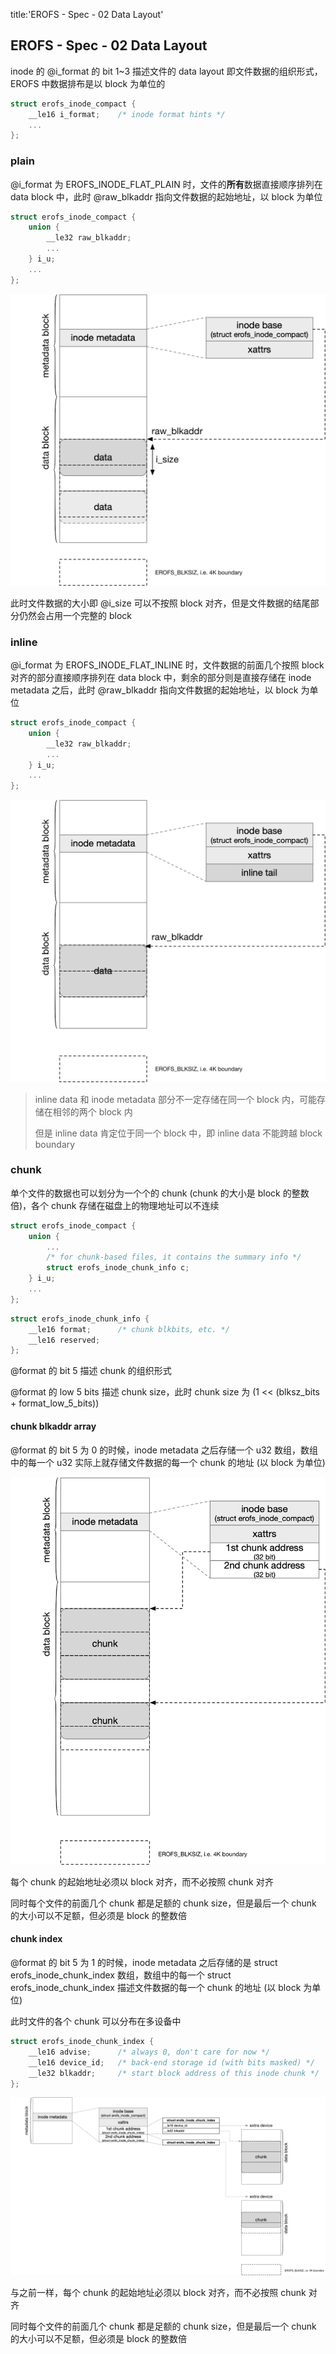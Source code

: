 title:'EROFS - Spec - 02 Data Layout'
## EROFS - Spec - 02 Data Layout


inode 的 @i_format 的 bit 1~3 描述文件的 data layout 即文件数据的组织形式，EROFS 中数据排布是以 block 为单位的

```c
struct erofs_inode_compact {
	__le16 i_format;	/* inode format hints */
	...
};
```


### plain

@i_format 为 EROFS_INODE_FLAT_PLAIN 时，文件的**所有**数据直接顺序排列在 data block 中，此时 @raw_blkaddr 指向文件数据的起始地址，以 block 为单位

```c
struct erofs_inode_compact {
	union {
		__le32 raw_blkaddr;
		...
	} i_u;
	...
};
```

![erofs_data_layout_plain](media/16371410551262/erofs_data_layout_plain.jpg)

此时文件数据的大小即 @i_size 可以不按照 block 对齐，但是文件数据的结尾部分仍然会占用一个完整的 block


### inline

@i_format 为 EROFS_INODE_FLAT_INLINE 时，文件数据的前面几个按照 block 对齐的部分直接顺序排列在 data block 中，剩余的部分则是直接存储在 inode metadata 之后，此时 @raw_blkaddr 指向文件数据的起始地址，以 block 为单位

```c
struct erofs_inode_compact {
	union {
		__le32 raw_blkaddr;
		...
	} i_u;
	...
};
```

![erofs_data_layout_inline](media/16371410551262/erofs_data_layout_inline.jpg)

> inline data 和 inode metadata 部分不一定存储在同一个 block 内，可能存储在相邻的两个 block 内
>
> 但是 inline data 肯定位于同一个 block 中，即 inline data 不能跨越 block boundary


### chunk

单个文件的数据也可以划分为一个个的 chunk (chunk 的大小是 block 的整数倍)，各个 chunk 存储在磁盘上的物理地址可以不连续

```c
struct erofs_inode_compact {
	union {
		...
		/* for chunk-based files, it contains the summary info */
		struct erofs_inode_chunk_info c;
	} i_u;
	...
};
```

```c
struct erofs_inode_chunk_info {
	__le16 format;		/* chunk blkbits, etc. */
	__le16 reserved;
};
```

@format 的 bit 5 描述 chunk 的组织形式

@format 的 low 5 bits 描述 chunk size，此时 chunk size 为 (1 << (blksz_bits + format_low_5_bits))


#### chunk blkaddr array

@format 的 bit 5 为 0 的时候，inode metadata 之后存储一个 u32 数组，数组中的每一个 u32 实际上就存储文件数据的每一个 chunk 的地址 (以 block 为单位)

![erofs_data_layout_chunk_array](media/16371410551262/erofs_data_layout_chunk_array.jpg)

每个 chunk 的起始地址必须以 block 对齐，而不必按照 chunk 对齐

同时每个文件的前面几个 chunk 都是足额的 chunk size，但是最后一个 chunk 的大小可以不足额，但必须是 block 的整数倍


#### chunk index

@format 的 bit 5 为 1 的时候，inode metadata 之后存储的是 struct erofs_inode_chunk_index 数组，数组中的每一个 struct erofs_inode_chunk_index 描述文件数据的每一个 chunk 的地址 (以 block 为单位)

此时文件的各个 chunk 可以分布在多设备中

```c
struct erofs_inode_chunk_index {
	__le16 advise;		/* always 0, don't care for now */
	__le16 device_id;	/* back-end storage id (with bits masked) */
	__le32 blkaddr;		/* start block address of this inode chunk */
};
```

![erofs_data_layout_chunk_index](media/16371410551262/erofs_data_layout_chunk_index.jpg)

与之前一样，每个 chunk 的起始地址必须以 block 对齐，而不必按照 chunk 对齐

同时每个文件的前面几个 chunk 都是足额的 chunk size，但是最后一个 chunk 的大小可以不足额，但必须是 block 的整数倍


